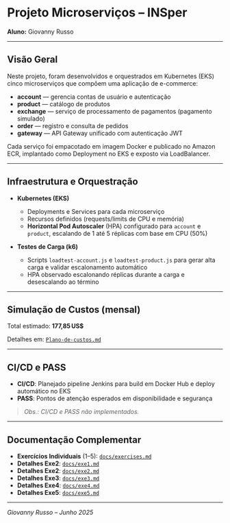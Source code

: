 # Projeto Microserviços – INSper

**Aluno:** Giovanny Russo

---

## Visão Geral

Neste projeto, foram desenvolvidos e orquestrados em Kubernetes (EKS) cinco microserviços que compõem uma aplicação de e-commerce:

* **account** — gerencia contas de usuário e autenticação
* **product** — catálogo de produtos
* **exchange** — serviço de processamento de pagamentos (pagamento simulado)
* **order** — registro e consulta de pedidos
* **gateway** — API Gateway unificado com autenticação JWT

Cada serviço foi empacotado em imagem Docker e publicado no Amazon ECR, implantado como Deployment no EKS e exposto via LoadBalancer.

---

## Infraestrutura e Orquestração

* **Kubernetes (EKS)**

  * Deployments e Services para cada microserviço
  * Recursos definidos (requests/limits de CPU e memória)
  * **Horizontal Pod Autoscaler** (HPA) configurado para `account` e `product`, escalando de 1 até 5 réplicas com base em CPU (50%)

* **Testes de Carga (k6)**

  * Scripts `loadtest-account.js` e `loadtest-product.js` para gerar alta carga e validar escalonamento automático
  * HPA observado escalonando réplicas durante a carga e desescalando ao término

---

## Simulação de Custos (mensal)

Total estimado: **177,85 US\$**

Detalhes em: [`Plano-de-custos.md`](Plano-de-custos.md)

---

## CI/CD e PASS

* **CI/CD**: Planejado pipeline Jenkins para build em Docker Hub e deploy automático no EKS
* **PASS**: Pontos de atenção esperados em disponibilidade e segurança

> *Obs.: CI/CD e PASS não implementados.*

---

## Documentação Complementar

* **Exercícios Individuais** (1–5): [`docs/exercises.md`](docs/exercises.md)
* **Detalhes Exe2**: [`docs/exe1.md`](docs/exe1.md)
* **Detalhes Exe2**: [`docs/exe2.md`](docs/exe2.md)
* **Detalhes Exe3**: [`docs/exe3.md`](docs/exe3.md)
* **Detalhes Exe4**: [`docs/exe4.md`](docs/exe4.md)
* **Detalhes Exe5**: [`docs/exe5.md`](docs/exe5.md)

---

*Giovanny Russo – Junho 2025*
